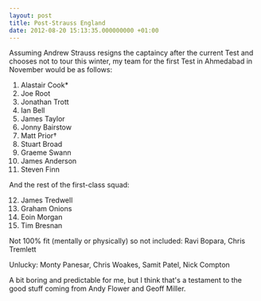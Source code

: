 ```yaml
---
layout: post
title: Post-Strauss England
date: 2012-08-20 15:13:35.000000000 +01:00
---
```

Assuming Andrew Strauss resigns the captaincy after the current Test and chooses not to tour this winter, my team for the first Test in Ahmedabad in November would be as follows:

1. Alastair Cook*
2. Joe Root
3. Jonathan Trott
4. Ian Bell
5. James Taylor
6. Jonny Bairstow
7. Matt Prior†
8. Stuart Broad
9. Graeme Swann
10. James Anderson
11. Steven Finn

And the rest of the first-class squad:

12. James Tredwell
13. Graham Onions
14. Eoin Morgan
15. Tim Bresnan

Not 100% fit (mentally or physically) so not included: Ravi Bopara, Chris Tremlett

Unlucky: Monty Panesar, Chris Woakes, Samit Patel, Nick Compton

A bit boring and predictable for me, but I think that's a testament to the good stuff coming from Andy Flower and Geoff Miller.
